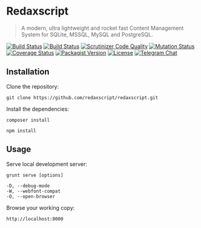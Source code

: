 Redaxscript
===========

> A modern, ultra lightweight and rocket fast Content Management System for SQLite, MSSQL, MySQL and PostgreSQL.

[![Build Status](https://img.shields.io/travis/redaxscript/redaxscript.svg)](https://travis-ci.org/redaxscript/redaxscript)
[![Build Status](https://img.shields.io/appveyor/ci/redaxmedia/redaxscript.svg)](https://ci.appveyor.com/project/redaxmedia/redaxscript)
[![Scrutinizer Code Quality](https://img.shields.io/scrutinizer/g/redaxscript/redaxscript.svg)](https://scrutinizer-ci.com/g/redaxscript/redaxscript)
[![Mutation Status](https://badge.stryker-mutator.io/github.com/redaxscript/redaxscript/master)](https://github.com/redaxscript/redaxscript)
[![Coverage Status](https://img.shields.io/coveralls/redaxscript/redaxscript.svg)](https://coveralls.io/r/redaxscript/redaxscript)
[![Packagist Version](https://img.shields.io/packagist/v/redaxscript/redaxscript.svg)](https://packagist.org/packages/redaxscript/redaxscript)
[![License](https://img.shields.io/packagist/l/redaxscript/redaxscript.svg)](https://packagist.org/packages/redaxscript/redaxscript)
[![Telegram Chat](https://img.shields.io/badge/chat-on_telegram-0088cc.svg)](https://t.me/redaxscript)


Installation
------------

Clone the repository:

```
git clone https://github.com/redaxscript/redaxscript.git
```

Install the dependencies:

```
composer install
```

```
npm install
```


Usage
-----

Serve local development server:

```
grunt serve [options]

-D, --debug-mode
-W, --webfont-compat
-O, --open-browser
```

Browse your working copy:

```
http://localhost:8000
```
